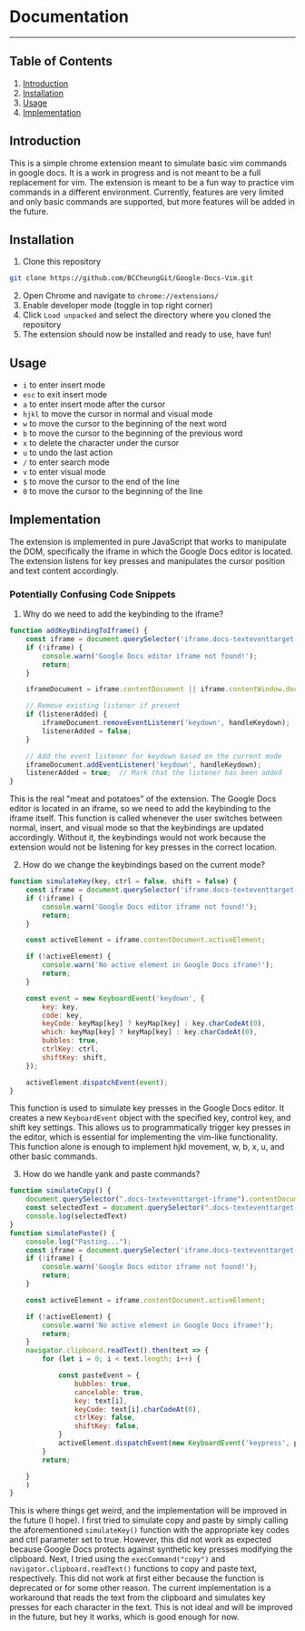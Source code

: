 # Documentation
---
## Table of Contents
1. [Introduction](#introduction)
2. [Installation](#installation)
3. [Usage](#usage)
4. [Implementation](#implementation)

## Introduction
This is a simple chrome extension meant to simulate basic vim commands in google docs. It is a work in progress and is not meant to be a full replacement for vim. The extension is meant to be a fun way to practice vim commands in a different environment. Currently, features are very limited and only basic commands are supported, but more features will be added in the future.

## Installation
1. Clone this repository
```bash
git clone https://github.com/BCCheungGit/Google-Docs-Vim.git
```
2. Open Chrome and navigate to `chrome://extensions/`
3. Enable developer mode (toggle in top right corner)
4. Click `Load unpacked` and select the directory where you cloned the repository
5. The extension should now be installed and ready to use, have fun!


## Usage
- `i` to enter insert mode
- `esc` to exit insert mode
- `a` to enter insert mode after the cursor
- `hjkl` to move the cursor in normal and visual mode
- `w` to move the cursor to the beginning of the next word
- `b` to move the cursor to the beginning of the previous word
- `x` to delete the character under the cursor
- `u` to undo the last action
- `/` to enter search mode
- `v` to enter visual mode
- `$` to move the cursor to the end of the line
- `0` to move the cursor to the beginning of the line

## Implementation
The extension is implemented in pure JavaScript that works to manipulate the DOM, specifically the iframe in which the Google Docs editor is located. The extension listens for key presses and manipulates the cursor position and text content accordingly.

### Potentially Confusing Code Snippets
1. Why do we need to add the keybinding to the iframe?
```javascript
function addKeyBindingToIframe() {
    const iframe = document.querySelector('iframe.docs-texteventtarget-iframe');
    if (!iframe) {
        console.warn('Google Docs editor iframe not found!');
        return;
    }

    iframeDocument = iframe.contentDocument || iframe.contentWindow.document;

    // Remove existing listener if present
    if (listenerAdded) {
        iframeDocument.removeEventListener('keydown', handleKeydown);
        listenerAdded = false;
    }

    // Add the event listener for keydown based on the current mode
    iframeDocument.addEventListener('keydown', handleKeydown);
    listenerAdded = true;  // Mark that the listener has been added
}
```
This is the real "meat and potatoes" of the extension. The Google Docs editor is located in an iframe, so we need to add the keybinding to the iframe itself. This function is called whenever the user switches between normal, insert, and visual mode so that the keybindings are updated accordingly. Without it, the keybindings would not work because the extension would not be listening for key presses in the correct location.

2. How do we change the keybindings based on the current mode?
```javascript
function simulateKey(key, ctrl = false, shift = false) {
    const iframe = document.querySelector('iframe.docs-texteventtarget-iframe');
    if (!iframe) {
        console.warn('Google Docs editor iframe not found!');
        return;
    }

    const activeElement = iframe.contentDocument.activeElement;

    if (!activeElement) {
        console.warn('No active element in Google Docs iframe!');
        return;
    }

    const event = new KeyboardEvent('keydown', {
        key: key,
        code: key,
        keyCode: keyMap[key] ? keyMap[key] : key.charCodeAt(0),
        which: keyMap[key] ? keyMap[key] : key.charCodeAt(0),
        bubbles: true,
        ctrlKey: ctrl,
        shiftKey: shift,
    });

    activeElement.dispatchEvent(event);
}
```
This function is used to simulate key presses in the Google Docs editor. It creates a new `KeyboardEvent` object with the specified key, control key, and shift key settings. This allows us to programmatically trigger key presses in the editor, which is essential for implementing the vim-like functionality. This function alone is enough to implement hjkl movement, w, b, x, u, and other basic commands.

3. How do we handle yank and paste commands?
```javascript
function simulateCopy() {
    document.querySelector(".docs-texteventtarget-iframe").contentDocument.execCommand("copy");
    const selectedText = document.querySelector(".docs-texteventtarget-iframe").contentDocument.body.innerText
    console.log(selectedText)
}
function simulatePaste() {
    console.log("Pasting...");
    const iframe = document.querySelector('iframe.docs-texteventtarget-iframe');
    if (!iframe) {
        console.warn('Google Docs editor iframe not found!');
        return;
    }

    const activeElement = iframe.contentDocument.activeElement;

    if (!activeElement) {
        console.warn('No active element in Google Docs iframe!');
        return;
    }
    navigator.clipboard.readText().then(text => {
        for (let i = 0; i < text.length; i++) {

            const pasteEvent = {
                bubbles: true,
                cancelable: true,
                key: text[i],
                keyCode: text[i].charCodeAt(0),
                ctrlKey: false,
                shiftKey: false,
            }
            activeElement.dispatchEvent(new KeyboardEvent('keypress', pasteEvent));
        }
        return;

    }
    )
}
```
This is where things get weird, and the implementation will be improved in the future (I hope). I first tried to simulate copy and paste by simply calling the aforementioned `simulateKey()` function with the appropriate key codes and ctrl parameter set to true. However, this did not work as expected because Google Docs protects against synthetic key presses modifying the clipboard. Next, I tried using the `execCommand("copy")` and `navigator.clipboard.readText()` functions to copy and paste text, respectively. This did not work at first either because the function is deprecated or for some other reason. The current implementation is a workaround that reads the text from the clipboard and simulates key presses for each character in the text. This is not ideal and will be improved in the future, but hey it works, which is good enough for now. 

